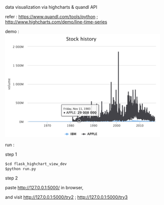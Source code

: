 

data visualization via highcharts  &  quandl API 

refer :  https://www.quandl.com/tools/python ; 
         http://www.highcharts.com/demo/line-time-series
         

demo :  ![image](https://github.com/yennanliu/web_development/blob/master/flask_highchart_view_dev/highchart_1.png)


run :

step 1 

```
$cd flask_highchart_view_dev
$python run.py

```

step 2 

paste http://127.0.0.1:5000/ in browser, 

and visit http://127.0.0.1:5000/try2 ;  http://127.0.0.1:5000/try3 
